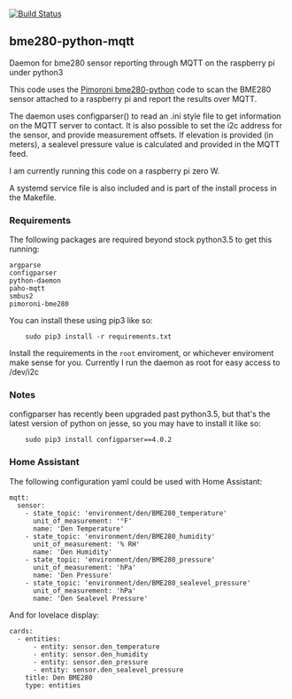 [![Build Status](https://travis-ci.org/Scott8586/bme280-python-mqtt.svg?branch=master)](https://travis-ci.org/Scott8586/bme280-python-mqtt)

## bme280-python-mqtt
Daemon for bme280 sensor reporting through MQTT on the raspberry pi under python3

This code uses the [Pimoroni bme280-python](https://github.com/pimoroni/bme280-python) code to scan the BME280 sensor attached to a raspberry pi and report the results over MQTT.

The daemon uses configparser() to read an .ini style file to get information on the MQTT server to contact.
It is also possible to set the i2c address for the sensor, and provide measurement offsets.
If elevation is provided (in meters), a sealevel pressure value is calculated and provided in the MQTT feed.

I am currently running this code on a raspberry pi zero W.

A systemd service file is also included and is part of the install process in the Makefile.

### Requirements

The following packages are required beyond stock python3.5 to get this running:

	argparse
	configparser
	python-daemon
	paho-mqtt
	smbus2
	pimoroni-bme280

You can install these using pip3 like so:

```
	sudo pip3 install -r requirements.txt
```

Install the requirements in the `root` enviroment, or whichever enviroment make sense for you. Currently I run the daemon as root for easy access to /dev/i2c

### Notes

configparser has recently been upgraded past python3.5, but that's the latest version of python on jesse, so you may have to install it like so:

```
	sudo pip3 install configparser==4.0.2
```

### Home Assistant

The following configuration yaml could be used with Home Assistant:

```
mqtt:
  sensor:
    - state_topic: 'environment/den/BME280_temperature'
      unit_of_measurement: '°F'
      name: 'Den Temperature'
    - state_topic: 'environment/den/BME280_humidity'
      unit_of_measurement: '% RH'
      name: 'Den Humidity'    
    - state_topic: 'environment/den/BME280_pressure'
      unit_of_measurement: 'hPa'
      name: 'Den Pressure'
    - state_topic: 'environment/den/BME280_sealevel_pressure'
      unit_of_measurement: 'hPa'
      name: 'Den Sealevel Pressure'
```

And for lovelace display:

```
cards:
  - entities:
      - entity: sensor.den_temperature
      - entity: sensor.den_humidity
      - entity: sensor.den_pressure
      - entity: sensor.den_sealevel_pressure
    title: Den BME280
    type: entities
```


